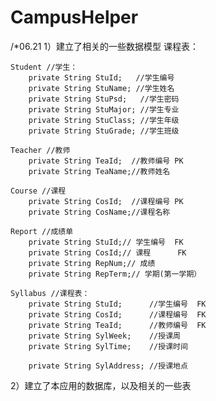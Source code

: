 # CampusHelper

/*06.21
1）建立了相关的一些数据模型
课程表：

	Student //学生：
		private String StuId;   //学生编号
		private String StuName; //学生姓名 
		private String StuPsd;   //学生密码
		private String StuMajor; //学生专业
		private String StuClass; //学生年级
		private String StuGrade; //学生班级
	
	Teacher //教师
		private String TeaId;  //教师编号 PK
		private String TeaName;//教师姓名
	
	Course //课程
		private String CosId;  //课程编号 PK 
		private String CosName;//课程名称
		
	Report //成绩单
		private String StuId;// 学生编号  FK 
		private String CosId;// 课程      FK
		private String RepNum;// 成绩
		private String RepTerm;// 学期(第一学期）
	
	Syllabus //课程表：
		private String StuId;      //学生编号  FK 
		private String CosId;      //课程编号  FK
		private String TeaId;      //教师编号  FK
		private String SylWeek;    //授课周
		private String SylTime;    //授课时间
		
		private String SylAddress; //授课地点
2）建立了本应用的数据库，以及相关的一些表